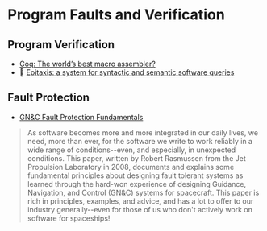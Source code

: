 # Program Faults and Verification

## Program Verification

* [Coq: The world’s best macro assembler?](https://research.microsoft.com/en-us/um/people/nick/coqasm.pdf)
* :scroll: [Epitaxis: a system for syntactic and semantic software queries](epitaxis-a-system-for-syntactic-and-semantic-software-queries.pdf)

## Fault Protection

* [GN&C Fault Protection Fundamentals](https://trs.jpl.nasa.gov/bitstream/handle/2014/41696/08-0125.pdf)
> As software becomes more and more integrated in our daily lives, we
> need, more than ever, for the software we write to work reliably in a
> wide range of conditions--even, and especially, in unexpected
> conditions. This paper, written by Robert Rasmussen from the Jet
> Propulsion Laboratory in 2008, documents and explains some fundamental
> principles about designing fault tolerant systems as learned through
> the hard-won experience of designing Guidance, Navigation, and Control
> (GN&C) systems for spacecraft. This paper is rich in principles,
> examples, and advice, and has a lot to offer to our industry
> generally--even for those of us who don't actively work on software for
> spaceships!
